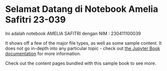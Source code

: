 # Selamat Datang di Notebook Amelia Safitri 23-039

Ini adalah notebook AMELIA SAFITRI dengan NIM : 230411100039

It shows off a few of the major file types, as well as some sample content.
It does not go in-depth into any particular topic - check out [the Jupyter Book documentation](https://jupyterbook.org) for more information.

Check out the content pages bundled with this sample book to see more.

```{tableofcontents}
```
